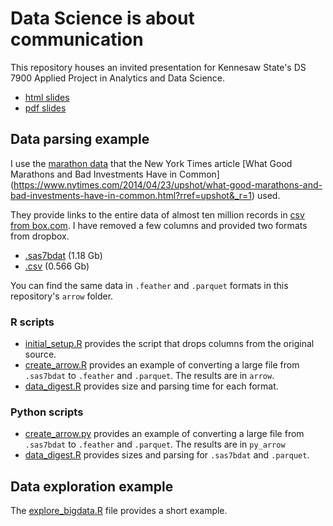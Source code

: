 # Data Science is about communication

This repository houses an invited presentation for Kennesaw State's DS 7900 Applied Project in Analytics and Data Science. 

- [html slides](https://ds7900.github.io/analytics-collaboration-hathaway/#1)
- [pdf slides](https://github.com/DS7900/analytics-collaboration-hathaway/raw/slides/slides.pdf)

## Data parsing example

I use the [marathon data](https://faculty.chicagobooth.edu/george.wu/research/marathon/) that the New York Times article [What Good Marathons and Bad Investments Have in Common] (https://www.nytimes.com/2014/04/23/upshot/what-good-marathons-and-bad-investments-have-in-common.html?rref=upshot&_r=1) used.

They provide links to the entire data of almost ten million records in [csv from box.com](https://uchicago.box.com/s/m6zvhtudswz8mctu1kcxr3a4a33f24qc). I have removed a few columns and provided two formats from dropbox.

- [.sas7bdat](https://www.dropbox.com/s/5h81st5lj0zf85w/marathon.sas7bdat?dl=0) (1.18 Gb)
- [.csv](https://www.dropbox.com/s/pck9qnwmbo4vjsi/marathon.csv?dl=0) (0.566 Gb)

You can find the same data in `.feather` and `.parquet` formats in this repository's `arrow` folder.

### R scripts

- [initial_setup.R](initial_setup.R) provides the script that drops columns from the original source.
- [create_arrow.R](create_arrow.R) provides an example of converting a large file from `.sas7bdat` to `.feather` and `.parquet`. The results are in `arrow`.
- [data_digest.R](data_digest.R) provides size and parsing time for each format.

### Python scripts

- [create_arrow.py](create_arrow.py) provides an example of converting a large file from `.sas7bdat` to `.feather` and `.parquet`. The results are in `py_arrow`
- [data_digest.R](data_digest.py) provides sizes and parsing for `.sas7bdat` and `.parquet`.

## Data exploration example

The [explore_bigdata.R](explore_bigdata.R) file provides a short example.
